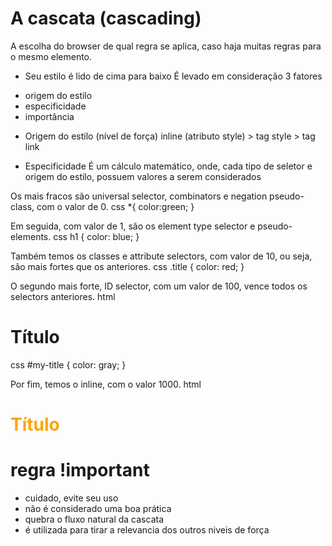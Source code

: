 # A cascata (cascading)

A escolha do browser de qual regra se aplica, caso haja muitas regras para o mesmo elemento.

* Seu estilo é lido de cima para baixo
É levado em consideração 3 fatores
- origem do estilo
- especificidade
- importância 

* Origem do estilo (nível de força)
inline (atributo style) > tag style > tag link

* Especificidade
É um cálculo matemático, onde, cada tipo de seletor e origem do estilo, possuem valores a serem considerados

Os mais fracos são universal selector, combinators e negation pseudo-class, com o valor de 0.
css
*{
    color:green;
} 

Em seguida, com valor de 1, são os element type selector e pseudo-elements.
css
h1 {
    color: blue;
}

Também temos os classes e attribute selectors, com valor de 10, ou seja, são mais fortes que os anteriores.
css
.title {
    color: red;
}

O segundo mais forte, ID selector, com um valor de 100, vence todos os selectors anteriores.
html
<h1 class="title" id="my-title">Título</h1>

css
#my-title {
    color: gray;
    }

Por fim, temos o inline, com o valor 1000.
html
<h1 style="color: orange;">Título</h1>

# regra !important
- cuidado, evite seu uso
- não é considerado uma boa prática
- quebra o fluxo natural da cascata
- é utilizada para tirar a relevancia dos outros niveis de força




